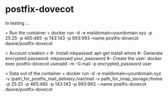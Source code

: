 # postfix-dovecot
In testing …

= Run the container =
 docker run -d -e maildomain=yourdomain.xyz -p 25:25 -p 465:465 -p 143:143 -p 993:993 –name postfix-dovecot daone/postfix-dovecot

= Account creation =
#- Install mkpasswd:
 apt-get install whois
#- Generate encrypted password:
 mkpasswd your_password 
#- Create the user:
 docker exec postfix-dovecot useradd -m -G mail -p encrypted_password user

= Data out of the container =
 docker run -d -e maildomain=yourdomain.xyz -v /path_for_postfix_mail_delivery:/var/mail -v path_for_imap_storage:/home -p 25:25 -p 465:465 -p 143:143 -p 993:993 --name postfix-dovecot daone/postfix-dovecot
